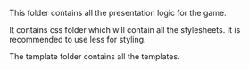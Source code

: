 This folder contains all the presentation logic for the game.

It contains css folder which will contain all the stylesheets.
It is recommended to use less for styling.

The template folder contains all the templates.